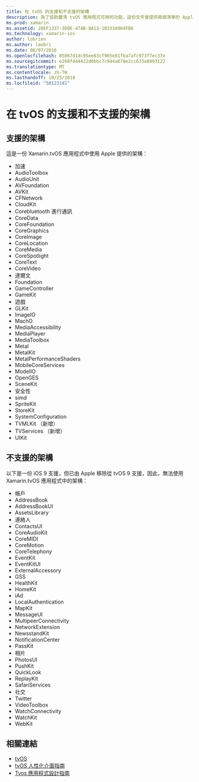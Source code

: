 ```yaml
---
title: 在 tvOS 的支援和不支援的架構
description: 為了協助釐清 tvOS 應用程式可用的功能，這份文件會提供兩個清單的 Apple 的架構： tvOS 支援與不支援的 tvOS。
ms.prod: xamarin
ms.assetid: 28EF1337-3D0E-47AB-8A13-1B333A964FB6
ms.technology: xamarin-ios
author: lobrien
ms.author: laobri
ms.date: 06/07/2016
ms.openlocfilehash: 85067d1dc95ee63cf905e81fba7afc973f7ec37e
ms.sourcegitcommit: e268fd44422d0bbc7c944a678e2cc633a0493122
ms.translationtype: MT
ms.contentlocale: zh-TW
ms.lasthandoff: 10/25/2018
ms.locfileid: "50123181"
---
```

# <a name="supported-and-unsupported-frameworks-in-tvos"></a>在 tvOS 的支援和不支援的架構

<a name="Supported-Frameworks" />

## <a name="supported-frameworks"></a>支援的架構

這是一份 Xamarin.tvOS 應用程式中使用 Apple 提供的架構：

* 加速
* AudioToolbox
* AudioUnit
* AVFoundation
* AVKit
* CFNetwork
* CloudKit
* Corebluetooth 進行通訊
* CoreData
* CoreFoundation
* CoreGraphics
* CoreImage
* CoreLocation
* CoreMedia
* CoreSpotlight
* CoreText
* CoreVideo
* 達爾文
* Foundation
* GameController
* GameKit
* 遊戲
* GLKit
* ImageIO
* MachO
* MediaAccessibility
* MediaPlayer
* MediaToolbox
* Metal
* MetalKit
* MetalPerformanceShaders
* MobileCoreServices
* ModelIO
* OpenGES
* SceneKit
* 安全性
* simd
* SpriteKit
* StoreKit
* SystemConfiguration
* TVMLKit （新增）
* TVServices （新增）
* UIKit

<a name="Unsupported-Frameworks" />

## <a name="unsupported-frameworks"></a>不支援的架構

以下是一份 iOS 9 支援，但已由 Apple 移除從 tvOS 9 支援，因此，無法使用 Xamarin.tvOS 應用程式中的架構：

* 帳戶
* AddressBook
* AddressBookUI
* AssetsLibrary
* 連絡人
* ContactsUI
* CoreAudioKit
* CoreMIDI
* CoreMotion
* CoreTelephony
* EventKit
* EventKitUI
* ExternalAccessory
* GSS
* HealthKit
* HomeKit
* iAd
* LocalAuthentication
* MapKit
* MessageUI
* MultipeerConnectivity
* NetworkExtension
* NewsstandKit
* NotificationCenter
* PassKit
* 相片
* PhotosUI
* PushKit
* QuickLook
* ReplayKit
* SafariServices
* 社交
* Twitter
* VideoToolbox
* WatchConnectivity
* WatchKit
* WebKit



## <a name="related-links"></a>相關連結

- [tvOS](https://developer.apple.com/tvos/)
- [tvOS 人性化介面指南](https://developer.apple.com/tvos/human-interface-guidelines/)
- [Tvos 應用程式設計指南](https://developer.apple.com/library/prerelease/tvos/documentation/General/Conceptual/AppleTV_PG/)
